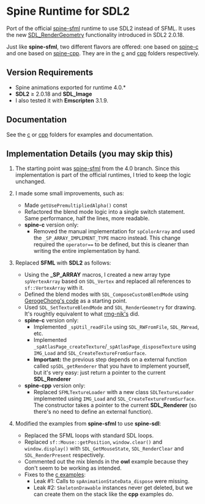 # Spine Runtime for SDL2

Port of the official [spine-sfml](https://github.com/EsotericSoftware/spine-runtimes/tree/4.0/spine-sfml) runtime to use SDL2 instead of SFML. 
It uses the new [SDL_RenderGeometry](https://wiki.libsdl.org/SDL_RenderGeometry) functionality introduced in SDL2 2.0.18.

Just like **spine-sfml**, two different flavors are offered: one based on [spine-c](https://github.com/EsotericSoftware/spine-runtimes/tree/4.0/spine-c) and one based on [spine-cpp](https://github.com/EsotericSoftware/spine-runtimes/tree/4.0/spine-cpp). They are in the [c](/c) and [cpp](/cpp) folders respectively.

## Version Requirements

- Spine animations exported for runtime 4.0.*
- **SDL2** ≥ 2.0.18 and **SDL_Image**
- I also tested it with **Emscripten** 3.1.9.

## Documentation

See the [c](/c) or [cpp](/cpp) folders for examples and documentation.

## Implementation Details (you may skip this)

1. The starting point was [spine-sfml](https://github.com/EsotericSoftware/spine-runtimes/tree/4.0/spine-sfml) from the 4.0 branch. Since this implementation is part of the official runtimes, I tried to keep the logic unchanged.

2. I made some small improvements, such as:
    - Made `getUsePremultipliedAlpha()` const
    - Refactored the blend mode logic into a single switch statement. Same performance, half the lines, more readable.
    - **spine-c** version only:
        - Removed the manual implementation for `spColorArray` and used the `_SP_ARRAY_IMPLEMENT_TYPE` macro instead. This change required the `operator==` to be defined, but this is cleaner than writing the entire implementation by hand.

3. Replaced **SFML** with **SDL2** as follows:
    - Using the **_SP_ARRAY** macros, I created a new array type `spVertexArray` based on `SDL_Vertex` and replaced all references to `sf::VertexArray` with it.
    - Defined the blend modes with `SDL_ComposeCustomBlendMode` using [GerogeChong's code](https://github.com/GerogeChong/spine-sdl) as a starting point.
    - Used `SDL_SetTextureBlendMode` and `SDL_RenderGeometry` for drawing. It's roughtly equivalent to what [rmg-nik's](https://github.com/rmg-nik/sdl_spine_demo/tree/render_geometry) did.
    - **spine-c** version only:
        - Implemented `_spUtil_readFile` using `SDL_RWFromFile`, `SDL_RWread`, etc. 
        - Implemented `_spAtlasPage_createTexture`/`_spAtlasPage_disposeTexture` using `IMG_Load` and `SDL_CreateTextureFromSurface`. 
        - **Important:** the previous step depends on a external function called `spSDL_getRenderer` that you have to implement yourself, but it's very easy: just return a pointer to the current **SDL_Renderer**
    - **spine-cpp** version only:
        - Replaced `SFMLTextureLoader` with a new class `SDLTextureLoader` implemented using `IMG_Load` and `SDL_CreateTextureFromSurface`. The constructor takes a pointer to the current **SDL_Renderer** (so there's no need to define an external function).

4. Modified the examples from **spine-sfml** to use **spine-sdl**: 
    - Replaced the SFML loops with standard SDL loops.
    - Replaced `sf::Mouse::getPosition`, `window.clear()` and `window.display()` with `SDL_GetMouseState`, `SDL_RenderClear` and `SDL_RenderPresent` respectively.
    - Commented out the mix blends in the **owl** example because they don't seem to be working as intended.
    - Fixes to the [c examples](/c/example):
        - Leak #1: Calls to `spAnimationStateData_dispose` were missing.
        - Leak #2: `SkeletonDrawable` instances never get deleted, but we can create them on the stack like the **cpp** examples do.

